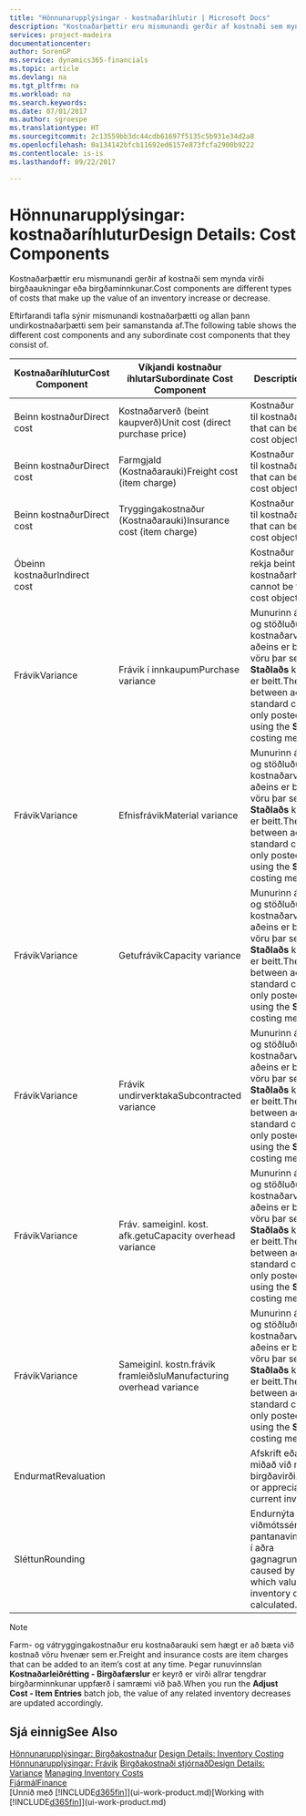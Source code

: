 ```yaml
---
title: "Hönnunarupplýsingar - kostnaðaríhlutir | Microsoft Docs"
description: "Kostnaðarþættir eru mismunandi gerðir af kostnaði sem mynda virði birgðaaukningar eða birgðaminnkunar."
services: project-madeira
documentationcenter: 
author: SorenGP
ms.service: dynamics365-financials
ms.topic: article
ms.devlang: na
ms.tgt_pltfrm: na
ms.workload: na
ms.search.keywords: 
ms.date: 07/01/2017
ms.author: sgroespe
ms.translationtype: HT
ms.sourcegitcommit: 2c13559bb3dc44cdb61697f5135c5b931e34d2a8
ms.openlocfilehash: 0a134142bfcb11692ed6157e873fcfa2900b9222
ms.contentlocale: is-is
ms.lasthandoff: 09/22/2017

---
```

# <a name="design-details-cost-components"></a><span data-ttu-id="65967-103">Hönnunarupplýsingar: kostnaðaríhlutur</span><span class="sxs-lookup"><span data-stu-id="65967-103">Design Details: Cost Components</span></span>
<span data-ttu-id="65967-104">Kostnaðarþættir eru mismunandi gerðir af kostnaði sem mynda virði birgðaaukningar eða birgðaminnkunar.</span><span class="sxs-lookup"><span data-stu-id="65967-104">Cost components are different types of costs that make up the value of an inventory increase or decrease.</span></span>  

 <span data-ttu-id="65967-105">Eftirfarandi tafla sýnir mismunandi kostnaðarþætti og allan þann undirkostnaðarþætti sem þeir samanstanda af.</span><span class="sxs-lookup"><span data-stu-id="65967-105">The following table shows the different cost components and any subordinate cost components that they consist of.</span></span>  

|<span data-ttu-id="65967-106">Kostnaðaríhlutur</span><span class="sxs-lookup"><span data-stu-id="65967-106">Cost Component</span></span>|<span data-ttu-id="65967-107">Víkjandi kostnaður íhlutar</span><span class="sxs-lookup"><span data-stu-id="65967-107">Subordinate Cost Component</span></span>|<span data-ttu-id="65967-108">Description</span><span class="sxs-lookup"><span data-stu-id="65967-108">Description</span></span>|  
|--------------------|--------------------------------|---------------------------------------|  
|<span data-ttu-id="65967-109">Beinn kostnaður</span><span class="sxs-lookup"><span data-stu-id="65967-109">Direct cost</span></span>|<span data-ttu-id="65967-110">Kostnaðarverð (beint kaupverð)</span><span class="sxs-lookup"><span data-stu-id="65967-110">Unit cost (direct purchase price)</span></span>|<span data-ttu-id="65967-111">Kostnaður sem rekja má til kostnaðarhlutar.</span><span class="sxs-lookup"><span data-stu-id="65967-111">Cost that can be traced to a cost object.</span></span>|  
|<span data-ttu-id="65967-112">Beinn kostnaður</span><span class="sxs-lookup"><span data-stu-id="65967-112">Direct cost</span></span>|<span data-ttu-id="65967-113">Farmgjald (Kostnaðarauki)</span><span class="sxs-lookup"><span data-stu-id="65967-113">Freight cost (item charge)</span></span>|<span data-ttu-id="65967-114">Kostnaður sem rekja má til kostnaðarhlutar.</span><span class="sxs-lookup"><span data-stu-id="65967-114">Cost that can be traced to a cost object.</span></span>|  
|<span data-ttu-id="65967-115">Beinn kostnaður</span><span class="sxs-lookup"><span data-stu-id="65967-115">Direct cost</span></span>|<span data-ttu-id="65967-116">Tryggingakostnaður (Kostnaðarauki)</span><span class="sxs-lookup"><span data-stu-id="65967-116">Insurance cost (item charge)</span></span>|<span data-ttu-id="65967-117">Kostnaður sem rekja má til kostnaðarhlutar.</span><span class="sxs-lookup"><span data-stu-id="65967-117">Cost that can be traced to a cost object.</span></span>|  
|<span data-ttu-id="65967-118">Óbeinn kostnaður</span><span class="sxs-lookup"><span data-stu-id="65967-118">Indirect cost</span></span>||<span data-ttu-id="65967-119">Kostnaður sem ekki má rekja beint til kostnaðarhlutar.</span><span class="sxs-lookup"><span data-stu-id="65967-119">Cost that cannot be traced to a cost object.</span></span>|  
|<span data-ttu-id="65967-120">Frávik</span><span class="sxs-lookup"><span data-stu-id="65967-120">Variance</span></span>|<span data-ttu-id="65967-121">Frávik í innkaupum</span><span class="sxs-lookup"><span data-stu-id="65967-121">Purchase variance</span></span>|<span data-ttu-id="65967-122">Munurinn á raunkostnaði og stöðluðu kostnaðarverði sem aðeins er bókað vegna vöru þar sem aðferð **Staðlaðs** kostnaðarverðs er beitt.</span><span class="sxs-lookup"><span data-stu-id="65967-122">The difference between actual and standard costs, which is only posted for items using the **Standard** costing method.</span></span>|  
|<span data-ttu-id="65967-123">Frávik</span><span class="sxs-lookup"><span data-stu-id="65967-123">Variance</span></span>|<span data-ttu-id="65967-124">Efnisfrávik</span><span class="sxs-lookup"><span data-stu-id="65967-124">Material variance</span></span>|<span data-ttu-id="65967-125">Munurinn á raunkostnaði og stöðluðu kostnaðarverði sem aðeins er bókað vegna vöru þar sem aðferð **Staðlaðs** kostnaðarverðs er beitt.</span><span class="sxs-lookup"><span data-stu-id="65967-125">The difference between actual and standard costs, which is only posted for items using the **Standard** costing method.</span></span>|  
|<span data-ttu-id="65967-126">Frávik</span><span class="sxs-lookup"><span data-stu-id="65967-126">Variance</span></span>|<span data-ttu-id="65967-127">Getufrávik</span><span class="sxs-lookup"><span data-stu-id="65967-127">Capacity variance</span></span>|<span data-ttu-id="65967-128">Munurinn á raunkostnaði og stöðluðu kostnaðarverði sem aðeins er bókað vegna vöru þar sem aðferð **Staðlaðs** kostnaðarverðs er beitt.</span><span class="sxs-lookup"><span data-stu-id="65967-128">The difference between actual and standard costs, which is only posted for items using the **Standard** costing method.</span></span>|  
|<span data-ttu-id="65967-129">Frávik</span><span class="sxs-lookup"><span data-stu-id="65967-129">Variance</span></span>|<span data-ttu-id="65967-130">Frávik undirverktaka</span><span class="sxs-lookup"><span data-stu-id="65967-130">Subcontracted variance</span></span>|<span data-ttu-id="65967-131">Munurinn á raunkostnaði og stöðluðu kostnaðarverði sem aðeins er bókað vegna vöru þar sem aðferð **Staðlaðs** kostnaðarverðs er beitt.</span><span class="sxs-lookup"><span data-stu-id="65967-131">The difference between actual and standard costs, which is only posted for items using the **Standard** costing method.</span></span>|  
|<span data-ttu-id="65967-132">Frávik</span><span class="sxs-lookup"><span data-stu-id="65967-132">Variance</span></span>|<span data-ttu-id="65967-133">Fráv. sameiginl. kost. afk.getu</span><span class="sxs-lookup"><span data-stu-id="65967-133">Capacity overhead variance</span></span>|<span data-ttu-id="65967-134">Munurinn á raunkostnaði og stöðluðu kostnaðarverði sem aðeins er bókað vegna vöru þar sem aðferð **Staðlaðs** kostnaðarverðs er beitt.</span><span class="sxs-lookup"><span data-stu-id="65967-134">The difference between actual and standard costs, which is only posted for items using the **Standard** costing method.</span></span>|  
|<span data-ttu-id="65967-135">Frávik</span><span class="sxs-lookup"><span data-stu-id="65967-135">Variance</span></span>|<span data-ttu-id="65967-136">Sameiginl. kostn.frávik framleiðslu</span><span class="sxs-lookup"><span data-stu-id="65967-136">Manufacturing overhead variance</span></span>|<span data-ttu-id="65967-137">Munurinn á raunkostnaði og stöðluðu kostnaðarverði sem aðeins er bókað vegna vöru þar sem aðferð **Staðlaðs** kostnaðarverðs er beitt.</span><span class="sxs-lookup"><span data-stu-id="65967-137">The difference between actual and standard costs, which is only posted for items using the **Standard** costing method.</span></span>|  
|<span data-ttu-id="65967-138">Endurmat</span><span class="sxs-lookup"><span data-stu-id="65967-138">Revaluation</span></span>||<span data-ttu-id="65967-139">Afskrift eða uppfærsla miðað við núgildandi birgðavirði.</span><span class="sxs-lookup"><span data-stu-id="65967-139">A depreciation or appreciation of the current inventory value.</span></span>|  
|<span data-ttu-id="65967-140">Sléttun</span><span class="sxs-lookup"><span data-stu-id="65967-140">Rounding</span></span>||<span data-ttu-id="65967-141">Endurnýta viðmótssérstillingu fyrir pantanavinnsluforstillingu í aðra gagnagrunna</span><span class="sxs-lookup"><span data-stu-id="65967-141">Residuals caused by the way in which valuation of inventory decreases are calculated.</span></span>|  

> [!NOTE]  
>  <span data-ttu-id="65967-142">Farm- og vátryggingakostnaður eru kostnaðarauki sem hægt er að bæta við kostnað vöru hvenær sem er.</span><span class="sxs-lookup"><span data-stu-id="65967-142">Freight and insurance costs are item charges that can be added to an item’s cost at any time.</span></span> <span data-ttu-id="65967-143">Þegar runuvinnslan **Kostnaðarleiðrétting - Birgðafærslur** er keyrð er virði allrar tengdrar birgðarminnkunar uppfærð í samræmi við það.</span><span class="sxs-lookup"><span data-stu-id="65967-143">When you run the **Adjust Cost - Item Entries** batch job, the value of any related inventory decreases are updated accordingly.</span></span>  

## <a name="see-also"></a><span data-ttu-id="65967-144">Sjá einnig</span><span class="sxs-lookup"><span data-stu-id="65967-144">See Also</span></span>  
 <span data-ttu-id="65967-145">[Hönnunarupplýsingar: Birgðakostnaður](design-details-inventory-costing.md) </span><span class="sxs-lookup"><span data-stu-id="65967-145">[Design Details: Inventory Costing](design-details-inventory-costing.md) </span></span>  
 <span data-ttu-id="65967-146">[Hönnunarupplýsingar: Frávik](design-details-variance.md) [Birgðakostnaði stjórnað](finance-manage-inventory-costs.md)</span><span class="sxs-lookup"><span data-stu-id="65967-146">[Design Details: Variance](design-details-variance.md) [Managing Inventory Costs](finance-manage-inventory-costs.md)</span></span>  
 [<span data-ttu-id="65967-147">Fjármál</span><span class="sxs-lookup"><span data-stu-id="65967-147">Finance</span></span>](finance.md)  
 <span data-ttu-id="65967-148">[Unnið með [!INCLUDE[d365fin](includes/d365fin_md.md)]](ui-work-product.md)</span><span class="sxs-lookup"><span data-stu-id="65967-148">[Working with [!INCLUDE[d365fin](includes/d365fin_md.md)]](ui-work-product.md)</span></span>  

